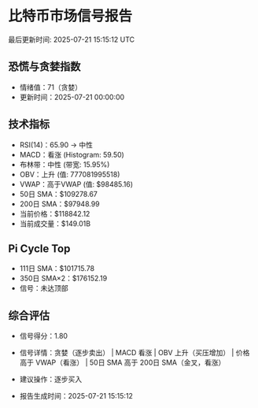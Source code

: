 # 比特币市场信号报告

最后更新时间: 2025-07-21 15:15:12 UTC

## 恐慌与贪婪指数
- 情绪值：71（贪婪）
- 更新时间：2025-07-21 00:00:00

## 技术指标
- RSI(14)：65.90 → 中性
- MACD：看涨 (Histogram: 59.50)
- 布林带：中性 (带宽: 15.95%)
- OBV：上升 (值: 777081995518)
- VWAP：高于VWAP (值: $98485.16)
- 50日 SMA：$109278.67
- 200日 SMA：$97948.99
- 当前价格：$118842.12
- 当前成交量：$149.01B

## Pi Cycle Top
- 111日 SMA：$101715.78
- 350日 SMA×2：$176152.19
- 信号：未达顶部

## 综合评估
- 信号得分：1.80
- 信号详情：贪婪（逐步卖出） | MACD 看涨 | OBV 上升（买压增加） | 价格高于 VWAP（看涨） | 50日 SMA 高于 200日 SMA（金叉，看涨）
- 建议操作：逐步买入

- 报告生成时间：2025-07-21 15:15:12